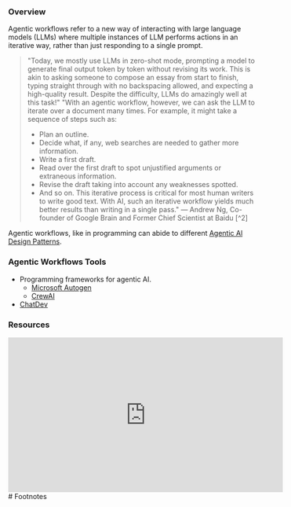 ### Overview

Agentic workflows refer to a new way of interacting with large language models (LLMs) where multiple instances of LLM performs actions in an iterative way, rather than just responding to a single prompt.

> "Today, we mostly use LLMs in zero-shot mode, prompting a model to generate final output token by token without revising its work. This is akin to asking someone to compose an essay from start to finish, typing straight through with no backspacing allowed, and expecting a high-quality result. Despite the difficulty, LLMs do amazingly well at this task!"
> "With an agentic workflow, however, we can ask the LLM to iterate over a document many times. For example, it might take a sequence of steps such as: 
> - Plan an outline. 
> - Decide what, if any, web searches are needed to gather more information. 
> - Write a first draft. 
> - Read over the first draft to spot unjustified arguments or extraneous information. 
> - Revise the draft taking into account any weaknesses spotted. 
> - And so on. 
> This iterative process is critical for most human writers to write good text. With AI, such an iterative workflow yields much better results than writing in a single pass."
> — Andrew Ng, Co-founder of Google Brain and Former Chief Scientist at Baidu [^2]

Agentic workflows, like in programming can abide to different [Agentic Al Design Patterns](./Agentic%20Al%20Design%20Patterns.md).
### Agentic Workflows Tools
- Programming frameworks for agentic AI.
	- [Microsoft Autogen](https://github.com/microsoft/autogen)
	- [CrewAI](https://github.com/joaomdmoura/crewai)
- [ChatDev](https://github.com/OpenBMB/ChatDev)
### Resources

<iframe width="560" height="315" src="https://www.youtube.com/embed/sal78ACtGTc?si=H4mU6MDkj6tAGspu" title="YouTube video player" frameborder="0" allow="accelerometer; autoplay; clipboard-write; encrypted-media; gyroscope; picture-in-picture; web-share" referrerpolicy="strict-origin-when-cross-origin" allowfullscreen></iframe>
# Footnotes

[^1]: https://twitter.com/AndrewYNg/status/1770897666702233815